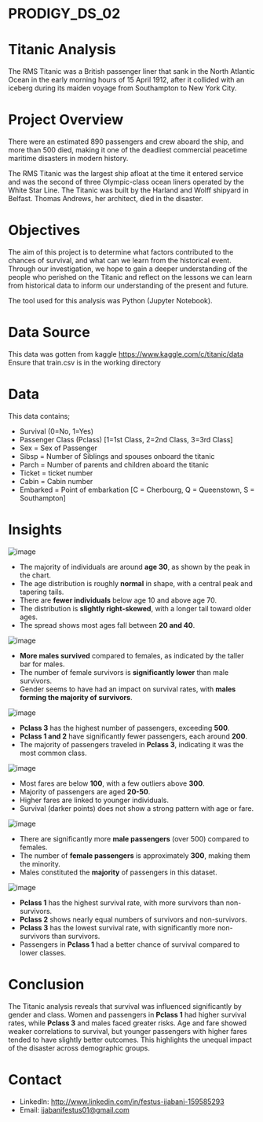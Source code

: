 # PRODIGY_DS_02
# Titanic Analysis
The RMS Titanic was a British passenger liner that sank in the North Atlantic Ocean in the early morning hours of 15 April 1912, after it collided with an iceberg during its maiden voyage from Southampton to New York City.

# Project Overview
There were an estimated 890 passengers and crew aboard the ship, and more than 500 died, making it one of the deadliest commercial peacetime maritime disasters in modern history. 

The RMS Titanic was the largest ship afloat at the time it entered service and was the second of three Olympic-class ocean liners operated by the White Star Line. The Titanic was built by the Harland and Wolff shipyard in Belfast. Thomas Andrews, her architect, died in the disaster.

# Objectives
The aim of this project is to determine what factors contributed to the chances of survival, and what can we learn from the historical event. Through our investigation, we hope to gain a deeper understanding of the people who perished on the Titanic and reflect on the lessons we can learn from historical data to inform our understanding of the present and future.

The tool used for this analysis was Python (Jupyter Notebook).

# Data Source
This data was gotten from kaggle https://www.kaggle.com/c/titanic/data
Ensure that train.csv is in the working directory

# Data
This data contains;

- Survival (0=No, 1=Yes)
- Passenger Class (Pclass) [1=1st Class, 2=2nd Class, 3=3rd Class]
- Sex = Sex of Passenger
- Sibsp = Number of Siblings and spouses onboard the titanic
- Parch = Number of parents and children aboard the titanic
- Ticket = ticket number
- Cabin = Cabin number
- Embarked = Point of embarkation [C = Cherbourg, Q = Queenstown, S = Southampton]

# Insights

![image](https://github.com/user-attachments/assets/b21d740d-e426-47f4-a767-455bf4d14357)

- The majority of individuals are around **age 30**, as shown by the peak in the chart.  
- The age distribution is roughly **normal** in shape, with a central peak and tapering tails.  
- There are **fewer individuals** below age 10 and above age 70.  
- The distribution is **slightly right-skewed**, with a longer tail toward older ages.  
- The spread shows most ages fall between **20 and 40**.  

![image](https://github.com/user-attachments/assets/c9ebe587-0726-4bfe-9b47-feb7e8ce288d)

- **More males survived** compared to females, as indicated by the taller bar for males.  
- The number of female survivors is **significantly lower** than male survivors.  
- Gender seems to have had an impact on survival rates, with **males forming the majority of survivors**.

![image](https://github.com/user-attachments/assets/957a4966-1836-49e8-bc87-cfa51ab71f36)

- **Pclass 3** has the highest number of passengers, exceeding **500**.  
- **Pclass 1 and 2** have significantly fewer passengers, each around **200**.  
- The majority of passengers traveled in **Pclass 3**, indicating it was the most common class.  

![image](https://github.com/user-attachments/assets/3ec684a4-4c1e-473e-ae7f-f057101858aa)

- Most fares are below **100**, with a few outliers above **300**.  
- Majority of passengers are aged **20-50**.  
- Higher fares are linked to younger individuals.  
- Survival (darker points) does not show a strong pattern with age or fare.


![image](https://github.com/user-attachments/assets/46f9ad00-0f26-41f8-9484-db3c46d00d7e)

- There are significantly more **male passengers** (over 500) compared to females.  
- The number of **female passengers** is approximately **300**, making them the minority.  
- Males constituted the **majority** of passengers in this dataset.

![image](https://github.com/user-attachments/assets/b6ec2fe0-2a02-4621-92b4-29a47ec5e04d)

- **Pclass 1** has the highest survival rate, with more survivors than non-survivors.  
- **Pclass 2** shows nearly equal numbers of survivors and non-survivors.  
- **Pclass 3** has the lowest survival rate, with significantly more non-survivors than survivors.  
- Passengers in **Pclass 1** had a better chance of survival compared to lower classes.  

# Conclusion
The Titanic analysis reveals that survival was influenced significantly by gender and class. Women and passengers in **Pclass 1** had higher survival rates, while **Pclass 3** and males faced greater risks. Age and fare showed weaker correlations to survival, but younger passengers with higher fares tended to have slightly better outcomes. This highlights the unequal impact of the disaster across demographic groups.

# Contact
- Linkedln: http://www.linkedin.com/in/festus-ijabani-159585293
- Email: ijabanifestus01@gmail.com
